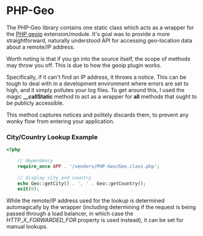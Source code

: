 PHP-Geo
===
The PHP-Geo library contains one static class which acts as a wrapper for the
[PHP geoip](http://php.net/manual/en/book.geoip.php) extension/module. It&#039;s
goal was to provide a more straightforward, naturally understood API for
accessing geo-location data about a remote/IP address.

Worth noting is that if you go into the source itself, the scope of methods may
throw you off. This is due to how the geoip plugin works.

Specifically, if it can&#039;t find an IP address, it throws a notice. This can
be tough to deal with in a development environment where errors are set to high,
and it simply pollutes your log files. To get around this, I used the magic
**__callStatic** method to act as a wrapper for **all** methods that ought to be
publicly accessible.

This method captures notices and politely discards them, to prevent any wonky
flow from entering your application.

### City/Country Lookup Example

``` php
<?php

    // dependency
    require_once APP . '/vendors/PHP-Geo/Geo.class.php';
    
    // display city and country
    echo Geo::getCity() . ', ' . Geo::getCountry();
    exit(0);

```

While the remote/IP address used for the lookup is determined automagically by
the wrapper (including determining if the request is being passed through a load
balancer, in which case the *HTTP_X_FORWARDED_FOR* property is used instead), it
can be set for manual lookups.
